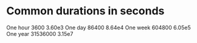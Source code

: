 # Common durations in seconds

One hour        3600     3.60e3
One day        86400     8.64e4
One week      604800     6.05e5
One year    31536000     3.15e7
